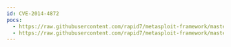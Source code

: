 ```yaml
---
id: CVE-2014-4872
pocs:
  - https://raw.githubusercontent.com/rapid7/metasploit-framework/master/modules/auxiliary/gather/trackit_sql_domain_creds.rb
  - https://raw.githubusercontent.com/rapid7/metasploit-framework/master/modules/exploits/windows/http/trackit_file_upload.rb
---
```


